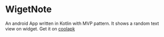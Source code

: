 # WigetNote
An android App written in Kotlin with MVP pattern.
It shows a random text view on widget.
Get it on [coolapk](https://www.coolapk.com/apk/166570)